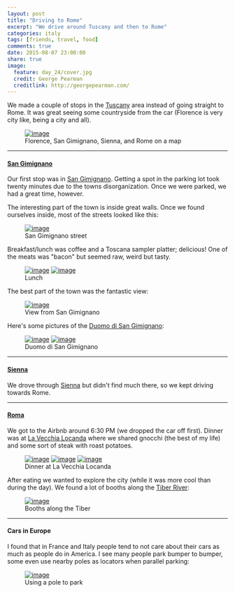 ```yaml
---
layout: post
title: "Driving to Rome"
excerpt: "We drive around Tuscany and then to Rome"
categories: italy
tags: [friends, travel, food]
comments: true
date: 2015-08-07 23:00:00
share: true
image:
  feature: day_24/cover.jpg
  credit: George Pearman
  creditlink: http://georgepearman.com/
---
```


We made a couple of stops in the [Tuscany](https://en.wikipedia.org/wiki/Tuscany) area instead of going straight to Rome.  It was great seeing some countryside from the car (Florence is very city like, being a city and all).

<figure class="full">
    <a href="{{site.url}}/images/day_24/map.png" title="Florence, San Gimignano, Sienna, and Rome on a map"><img src="{{site.url}}/images/day_24/map.png" alt="image"></a>
    <figcaption>Florence, San Gimignano, Sienna, and Rome on a map</figcaption>
</figure>

---

#### [San Gimignano](https://en.wikipedia.org/wiki/San_Gimignano)

Our first stop was in [San
Gimignano](https://en.wikipedia.org/wiki/San_Gimignano). Getting a spot in the
parking lot took twenty minutes due to the towns disorganization. Once we were
parked, we had a great time, however.

The interesting part of the town is inside great walls.  Once we found
ourselves inside, most of the streets looked like this:

<figure class="full">
    <a href="{{site.url}}/images/day_24/10.jpg" title="San Gimignano street"><img src="{{site.url}}/images/day_24/10.jpg" alt="image"></a>
    <figcaption>San Gimignano street</figcaption>
</figure>

Breakfast/lunch was coffee and a Toscana sampler platter; delicious! One of the
meats was "bacon" but seemed raw, weird but tasty.

<figure class="half">
    <a href="{{site.url}}/images/day_24/3.jpg" title="Espresso"><img src="{{site.url}}/images/day_24/3.jpg" alt="image"></a>
    <a href="{{site.url}}/images/day_24/4.jpg" title="Toscana Sampler Platter"><img src="{{site.url}}/images/day_24/4.jpg" alt="image"></a>
    <figcaption>Lunch</figcaption>
</figure>

The best part of the town was the fantastic view:

<figure class="full">
    <a href="{{site.url}}/images/day_24/6.jpg" title="San Gimignano panorama"><img src="{{site.url}}/images/day_24/6.jpg" alt="image"></a>
    <figcaption>View from San Gimignano</figcaption>
</figure>

Here's some pictures of the [Duomo di San Gimignano](http://www.duomosangimignano.it/):

<figure class="half">
    <a href="{{site.url}}/images/day_24/7.jpg" title="Duomo di San Gimignano Plaza"><img src="{{site.url}}/images/day_24/7.jpg" alt="image"></a>
    <a href="{{site.url}}/images/day_24/8.jpg" title="Duomo di San Gimignano"><img src="{{site.url}}/images/day_24/8.jpg" alt="image"></a>
    <figcaption>Duomo di San Gimignano</figcaption>
</figure>

---

#### [Sienna](https://en.wikipedia.org/wiki/Siena)

We drove through [Sienna](https://en.wikipedia.org/wiki/Siena) but didn't find
much there, so we kept driving towards Rome.

---

#### [Roma](https://en.wikipedia.org/wiki/Rome)

We got to the Airbnb around 6:30 PM (we dropped the car off first).  Dinner was
at [La Vecchia Locanda](http://www.yelp.com/biz/la-vecchia-locanda-roma) where
we shared gnocchi (the best of my life) and some sort of steak with roast
potatoes.

<figure class="third">
    <a href="{{site.url}}/images/day_24/12.jpg" title="Gnocchi with clams and shrimp"><img src="{{site.url}}/images/day_24/12.jpg" alt="image"></a>
    <a href="{{site.url}}/images/day_24/13.jpg" title="Three pepper steak and potatoes"><img src="{{site.url}}/images/day_24/13.jpg" alt="image"></a>
    <a href="{{site.url}}/images/day_24/16.jpg" title="Tiramisu"><img src="{{site.url}}/images/day_24/16.jpg" alt="image"></a>
    <figcaption>Dinner at La Vecchia Locanda</figcaption>
</figure>

After eating we wanted to explore the city (while it was more cool than during
the day).  We found a lot of booths along the [Tiber River](https://en.wikipedia.org/wiki/Tiber):

<figure class="full">
    <a href="{{site.url}}/images/day_24/17.jpg" title="Booths along the Tiber"><img src="{{site.url}}/images/day_24/17.jpg" alt="image"></a>
    <figcaption>Booths along the Tiber</figcaption>
</figure>

---

#### Cars in Europe

I found that in France and Italy people tend to not care about their cars as
much as people do in America.  I see many people park bumper to bumper, some
even use nearby poles as locators when parallel parking:

<figure class="full">
    <a href="{{site.url}}/images/day_24/19.jpg" title="Using a pole to park"><img src="{{site.url}}/images/day_24/19.jpg" alt="image"></a>
    <figcaption>Using a pole to park</figcaption>
</figure>
